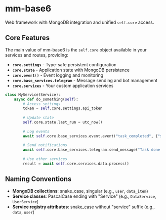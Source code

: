 # mm-base6

Web framework with MongoDB integration and unified `self.core` access.

## Core Features

The main value of mm-base6 is the `self.core` object available in your services and routes, providing:

- **`core.settings`** - Type-safe persistent configuration
- **`core.state`** - Application state with MongoDB persistence  
- **`core.event()`** - Event logging and monitoring
- **`core.base_services.telegram`** - Message sending and bot management
- **`core.services`** - Your custom application services

```python
class MyService(Service):
    async def do_something(self):
        # Access settings
        token = self.core.settings.api_token
        
        # Update state
        self.core.state.last_run = utc_now()
        
        # Log events
        await self.core.base_services.event.event("task_completed", {"status": "success"})
        
        # Send notifications
        await self.core.base_services.telegram.send_message("Task done!")
        
        # Use other services
        result = await self.core.services.data.process()
```

## Naming Conventions

- **MongoDB collections**: snake_case, singular (e.g., `user`, `data_item`)
- **Service classes**: PascalCase ending with "Service" (e.g., `DataService`, `UserService`)  
- **Service registry attributes**: snake_case without "service" suffix (e.g., `data`, `user`)

